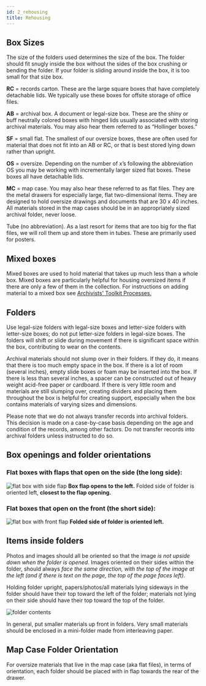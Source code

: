 ```yaml
---
id: 2_rehousing
title: Rehousing
---
```


## Box Sizes
The size of the folders used determines the size of the box. The folder should fit snugly inside the box without the sides of the box crushing or bending the folder. If your folder is sliding around inside the box, it is too small for that size box. 
 
**RC** = records carton. These are the large square boxes that have completely detachable lids. We typically use these boxes for offsite storage of office files.
 
**AB** = archival box. A document or legal-size box. These are the shiny or buff neutrally colored boxes with hinged lids usually associated with storing archival materials. You may also hear them referred to as “Hollinger boxes.”
 
**SF** = small flat. The smallest of our oversize boxes, these are often used for material that does not fit into an AB or RC, or that is best stored lying down rather than upright.

**OS** = oversize. Depending on the number of x’s following the abbreviation OS you may be working with incrementally larger sized flat boxes. These boxes all have detachable lids.

**MC** = map case. You may also hear these referred to as flat files. They are the metal drawers for especially large, flat two-dimensional items. They are designed to hold oversize drawings and documents that are 30 x 40 inches. All materials stored in the map cases should be in an appropriately sized archival folder, never loose.

Tube (no abbreviation). As a last resort for items that are too big for the flat files, we will roll them up and store them in tubes. These are primarily used for posters.

## Mixed boxes
Mixed boxes are used to hold material that takes up much less than a whole box. Mixed boxes are particularly helpful for housing oversized items if there are only a few of them in the collection. For instructions on adding material to a mixed box see [Archivists' Toolkit Processes.](topics/1_AT_processes.md)

## Folders
Use legal-size folders with legal-size boxes and letter-size folders with letter-size boxes; do not put letter-size folders in legal-size boxes. The folders will shift or slide during movement if there is significant space within the box, contributing to wear on the contents.

Archival materials should not slump over in their folders. If they do, it means that there is too much empty space in the box. If there is a lot of room (several inches), empty slide boxes or foam may be inserted into the box. If there is less than several inches, a spacer can be constructed out of heavy weight acid-free paper or cardboard. If there is very little room and materials are still slumping over, creating dividers and placing them throughout the box is helpful for creating support, especially when the box contains materials of varying sizes and dimensions.

Please note that we do not always transfer records into archival folders. This decision is made on a case-by-case basis depending on the age and condition of the records, among other factors. Do not transfer records into archival folders unless instructed to do so.

## Box openings and folder orientations

### Flat boxes with flaps that open on the side (the long side):
![flat box with side flap](assets/flat_boxes_side_flap.png)
**Box flap opens to the left.**
Folded side of folder is oriented left, **closest to the flap opening.**

### Flat boxes that open on the front (the short side):
![flat box with front flap](assets/flat_boxes_open_front.png)
**Folded side of folder is oriented left.**

## Items inside folders
Photos and images should all be oriented so that the image *is not upside down when the folder is opened.* Images oriented on their sides within the folder, should always *face the same direction, with the top of the image at the left (and if there is text on the page, the top of the page faces left).*

Holding folder upright, papers/photos/all materials lying sideways in the folder should have their top toward the left of the folder; materials not lying on their side should have their top toward the top of the folder.

![folder contents](assets/folder_contents.png)

In general, put smaller materials up front in folders. Very small materials should be enclosed in a mini-folder made from interleaving paper.

## Map Case Folder Orientation
For oversize materials that live in the map case (aka flat files), in terms of orientation, each folder should be placed with in flap towards the rear of the drawer.





